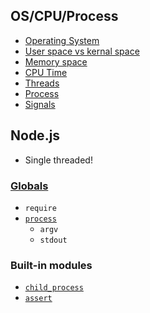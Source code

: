 
## OS/CPU/Process

* [Operating System](https://drawings.jvns.ca/os-responsibilities/)
* [User space vs kernal space](https://drawings.jvns.ca/userspace/)
* [Memory space](https://drawings.jvns.ca/pagetable/)
* [CPU Time](https://drawings.jvns.ca/scheduling/)
* [Threads](https://drawings.jvns.ca/threads/)
* [Process](https://drawings.jvns.ca/process/)
* [Signals](https://drawings.jvns.ca/signals/)


## Node.js

* Single threaded!

### [Globals](https://nodejs.org/api/globals.html) 
* `require`
* [`process`](https://nodejs.org/api/process.html#process_process)
    * `argv`
    * `stdout`

### Built-in modules
* [`child_process`](https://nodejs.org/api/child_process.html)
* [`assert`](https://nodejs.org/api/assert.html)